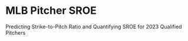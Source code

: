 # MLB Pitcher SROE
Predicting Strike-to-Pitch Ratio and Quantifying SROE for 2023 Qualified Pitchers
